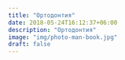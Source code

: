 ```yaml
---
title: "Ортодонтия"
date: 2018-05-24T16:12:37+06:00
description: "Ортодонтия"
image: "img/photo-man-book.jpg"
draft: false
---
```

